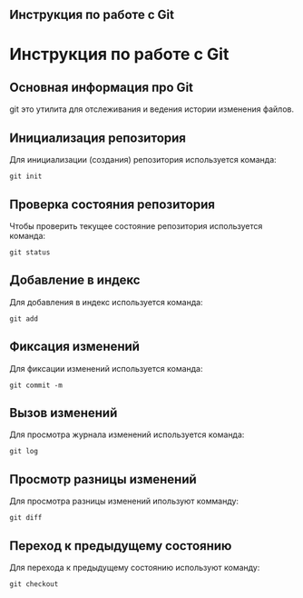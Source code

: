 ## **Инструкция по работе с Git**
# **Инструкция по работе с Git**

## Основная информация про Git

 git это утилита для отслеживания и ведения истории изменения файлов.


## Инициализация репозитория

Для инициализации (создания) репозитория используется команда:

    git init

## Проверка состояния репозитория

Чтобы проверить текущее состояние репозитория используется команда:

    git status

## Добавление в индекс 

Для добавления в индекс используется команда:

    git add

## Фиксация изменений

Для фиксации изменений используется команда:

    git commit -m

## Вызов изменений

Для просмотра журнала изменений используется команда:

    git log

## Просмотр разницы изменений

Для просмотра разницы изменений ипользуют комманду:

    git diff


## Переход к предыдущему состоянию

Для перехода к предыдущему состоянию используют команду:

    git checkout